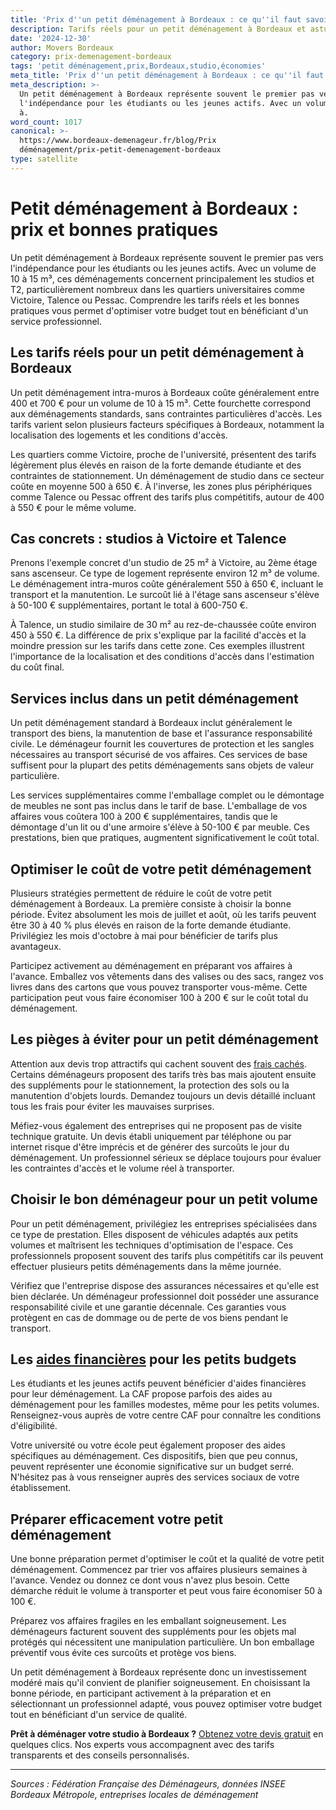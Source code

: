 ```yaml
---
title: 'Prix d''un petit déménagement à Bordeaux : ce qu''il faut savoir'
description: Tarifs réels pour un petit déménagement à Bordeaux et astuces d'économies.
date: '2024-12-30'
author: Movers Bordeaux
category: prix-demenagement-bordeaux
tags: 'petit déménagement,prix,Bordeaux,studio,économies'
meta_title: 'Prix d''un petit déménagement à Bordeaux : ce qu''il faut savoir'
meta_description: >-
  Un petit déménagement à Bordeaux représente souvent le premier pas vers
  l'indépendance pour les étudiants ou les jeunes actifs. Avec un volume de 10
  à.
word_count: 1017
canonical: >-
  https://www.bordeaux-demenageur.fr/blog/Prix
  déménagement/prix-petit-demenagement-bordeaux
type: satellite
---
```



# Petit déménagement à Bordeaux : prix et bonnes pratiques

Un petit déménagement à Bordeaux représente souvent le premier pas vers l'indépendance pour les étudiants ou les jeunes actifs. Avec un volume de 10 à 15 m³, ces déménagements concernent principalement les studios et T2, particulièrement nombreux dans les quartiers universitaires comme Victoire, Talence ou Pessac. Comprendre les tarifs réels et les bonnes pratiques vous permet d'optimiser votre budget tout en bénéficiant d'un service professionnel.

## Les tarifs réels pour un petit déménagement à Bordeaux

Un petit déménagement intra-muros à Bordeaux coûte généralement entre 400 et 700 € pour un volume de 10 à 15 m³. Cette fourchette correspond aux déménagements standards, sans contraintes particulières d'accès. Les tarifs varient selon plusieurs facteurs spécifiques à Bordeaux, notamment la localisation des logements et les conditions d'accès.

Les quartiers comme Victoire, proche de l'université, présentent des tarifs légèrement plus élevés en raison de la forte demande étudiante et des contraintes de stationnement. Un déménagement de studio dans ce secteur coûte en moyenne 500 à 650 €. À l'inverse, les zones plus périphériques comme Talence ou Pessac offrent des tarifs plus compétitifs, autour de 400 à 550 € pour le même volume.

## Cas concrets : studios à Victoire et Talence

Prenons l'exemple concret d'un studio de 25 m² à Victoire, au 2ème étage sans ascenseur. Ce type de logement représente environ 12 m³ de volume. Le déménagement intra-muros coûte généralement 550 à 650 €, incluant le transport et la manutention. Le surcoût lié à l'étage sans ascenseur s'élève à 50-100 € supplémentaires, portant le total à 600-750 €.

À Talence, un studio similaire de 30 m² au rez-de-chaussée coûte environ 450 à 550 €. La différence de prix s'explique par la facilité d'accès et la moindre pression sur les tarifs dans cette zone. Ces exemples illustrent l'importance de la localisation et des conditions d'accès dans l'estimation du coût final.

## Services inclus dans un petit déménagement

Un petit déménagement standard à Bordeaux inclut généralement le transport des biens, la manutention de base et l'assurance responsabilité civile. Le déménageur fournit les couvertures de protection et les sangles nécessaires au transport sécurisé de vos affaires. Ces services de base suffisent pour la plupart des petits déménagements sans objets de valeur particulière.

Les services supplémentaires comme l'emballage complet ou le démontage de meubles ne sont pas inclus dans le tarif de base. L'emballage de vos affaires vous coûtera 100 à 200 € supplémentaires, tandis que le démontage d'un lit ou d'une armoire s'élève à 50-100 € par meuble. Ces prestations, bien que pratiques, augmentent significativement le coût total.

## Optimiser le coût de votre petit déménagement

Plusieurs stratégies permettent de réduire le coût de votre petit déménagement à Bordeaux. La première consiste à choisir la bonne période. Évitez absolument les mois de juillet et août, où les tarifs peuvent être 30 à 40 % plus élevés en raison de la forte demande étudiante. Privilégiez les mois d'octobre à mai pour bénéficier de tarifs plus avantageux.

Participez activement au déménagement en préparant vos affaires à l'avance. Emballez vos vêtements dans des valises ou des sacs, rangez vos livres dans des cartons que vous pouvez transporter vous-même. Cette participation peut vous faire économiser 100 à 200 € sur le coût total du déménagement.

## Les pièges à éviter pour un petit déménagement

Attention aux devis trop attractifs qui cachent souvent des [frais cachés](/blog/prix/frais-caches-demenagement). Certains déménageurs proposent des tarifs très bas mais ajoutent ensuite des suppléments pour le stationnement, la protection des sols ou la manutention d'objets lourds. Demandez toujours un devis détaillé incluant tous les frais pour éviter les mauvaises surprises.

Méfiez-vous également des entreprises qui ne proposent pas de visite technique gratuite. Un devis établi uniquement par téléphone ou par internet risque d'être imprécis et de générer des surcoûts le jour du déménagement. Un professionnel sérieux se déplace toujours pour évaluer les contraintes d'accès et le volume réel à transporter.

## Choisir le bon déménageur pour un petit volume

Pour un petit déménagement, privilégiez les entreprises spécialisées dans ce type de prestation. Elles disposent de véhicules adaptés aux petits volumes et maîtrisent les techniques d'optimisation de l'espace. Ces professionnels proposent souvent des tarifs plus compétitifs car ils peuvent effectuer plusieurs petits déménagements dans la même journée.

Vérifiez que l'entreprise dispose des assurances nécessaires et qu'elle est bien déclarée. Un déménageur professionnel doit posséder une assurance responsabilité civile et une garantie décennale. Ces garanties vous protègent en cas de dommage ou de perte de vos biens pendant le transport.

## Les [aides financières](/blog/etudiant/aide-financiere-demenagement-etudiant) pour les petits budgets

Les étudiants et les jeunes actifs peuvent bénéficier d'aides financières pour leur déménagement. La CAF propose parfois des aides au déménagement pour les familles modestes, même pour les petits volumes. Renseignez-vous auprès de votre centre CAF pour connaître les conditions d'éligibilité.

Votre université ou votre école peut également proposer des aides spécifiques au déménagement. Ces dispositifs, bien que peu connus, peuvent représenter une économie significative sur un budget serré. N'hésitez pas à vous renseigner auprès des services sociaux de votre établissement.

## Préparer efficacement votre petit déménagement

Une bonne préparation permet d'optimiser le coût et la qualité de votre petit déménagement. Commencez par trier vos affaires plusieurs semaines à l'avance. Vendez ou donnez ce dont vous n'avez plus besoin. Cette démarche réduit le volume à transporter et peut vous faire économiser 50 à 100 €.

Préparez vos affaires fragiles en les emballant soigneusement. Les déménageurs facturent souvent des suppléments pour les objets mal protégés qui nécessitent une manipulation particulière. Un bon emballage préventif vous évite ces surcoûts et protège vos biens.

Un petit déménagement à Bordeaux représente donc un investissement modéré mais qu'il convient de planifier soigneusement. En choisissant la bonne période, en participant activement à la préparation et en sélectionnant un professionnel adapté, vous pouvez optimiser votre budget tout en bénéficiant d'un service de qualité.

**Prêt à déménager votre studio à Bordeaux ?** [Obtenez votre devis gratuit](/blog/devis/guide) en quelques clics. Nos experts vous accompagnent avec des tarifs transparents et des conseils personnalisés.

---

*Sources : Fédération Française des Déménageurs, données INSEE Bordeaux Métropole, entreprises locales de déménagement*
